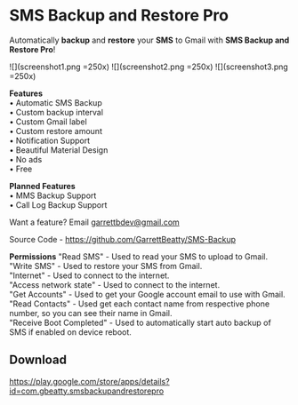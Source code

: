 # SMS Backup and Restore Pro

Automatically **backup** and **restore** your **SMS**  to Gmail with **SMS Backup and Restore Pro**!  

![](screenshot1.png =250x)
![](screenshot2.png =250x)
![](screenshot3.png =250x)


**Features**  
• Automatic SMS Backup  
• Custom backup interval  
• Custom Gmail label  
• Custom restore amount  
• Notification Support  
• Beautiful Material Design  
• No ads  
• Free  

**Planned Features**  
• MMS Backup Support  
• Call Log Backup Support  

Want a feature? Email garrettbdev@gmail.com  

Source Code - https://github.com/GarrettBeatty/SMS-Backup  

**Permissions** 
"Read SMS" - Used to read your SMS to upload to Gmail.  
"Write SMS" - Used to restore your SMS from Gmail.  
"Internet" - Used to connect to the internet.  
"Access network state" - Used to connect to the internet.  
"Get Accounts" - Used to get your Google account email to use with Gmail.  
"Read Contacts" - Used get each contact name from respective phone number, so you can see their name in Gmail.  
"Receive Boot Completed" - Used to automatically start auto backup of SMS if enabled on device reboot.  

Download
---------------
 
https://play.google.com/store/apps/details?id=com.gbeatty.smsbackupandrestorepro